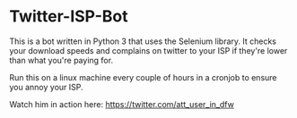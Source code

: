 # Twitter-ISP-Bot
This is a bot written in Python 3 that uses the Selenium library. It checks your download speeds and complains on twitter to your ISP if they're lower than what you're paying for.

Run this on a linux machine every couple of hours in a cronjob to ensure you annoy your ISP.

Watch him in action here:
https://twitter.com/att_user_in_dfw
